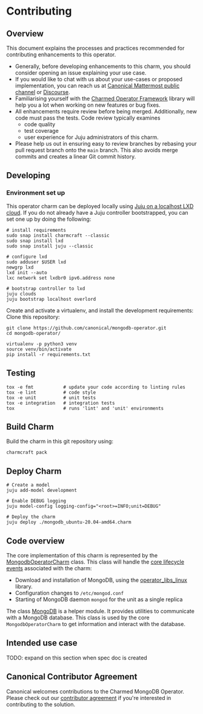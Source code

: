 # Contributing

## Overview

This document explains the processes and practices recommended for contributing enhancements to this operator.

- Generally, before developing enhancements to this charm, you should consider opening an issue explaining your use case.
- If you would like to chat with us about your use-cases or proposed implementation, you can reach us at [Canonical Mattermost public channel](https://chat.charmhub.io/charmhub/channels/charm-dev) or [Discourse](https://discourse.charmhub.io/).
- Familiarising yourself with the [Charmed Operator Framework](https://juju.is/docs/sdk) library will help you a lot when working on new features or bug fixes.
- All enhancements require review before being merged. Additionally, new code must pass the tests. Code review typically examines
    - code quality
    - test coverage
    - user experience for Juju administrators of this charm.
- Please help us out in ensuring easy to review branches by rebasing your pull request branch onto the `main` branch. This also avoids merge commits and creates a linear Git commit history.


## Developing


### Environment set up

This operator charm can be deployed locally using [Juju on a localhost LXD cloud](https://juju.is/docs/olm/lxd). If you do not already have a Juju controller bootstrapped, you can set one up by doing the following:

```
# install requirements 
sudo snap install charmcraft --classic
sudo snap install lxd
sudo snap install juju --classic

# configure lxd
sudo adduser $USER lxd
newgrp lxd
lxd init --auto
lxc network set lxdbr0 ipv6.address none

# bootstrap controller to lxd
juju clouds
juju bootstrap localhost overlord
```

Create and activate a virtualenv, and install the development requirements:
Clone this repository:
```shell
git clone https://github.com/canonical/mongodb-operator.git
cd mongodb-operator/
```

```shell
virtualenv -p python3 venv
source venv/bin/activate
pip install -r requirements.txt
```


## Testing

```shell
tox -e fmt           # update your code according to linting rules
tox -e lint          # code style
tox -e unit          # unit tests
tox -e integration   # integration tests
tox                  # runs 'lint' and 'unit' environments
```


## Build Charm

Build the charm in this git repository using:

```shell
charmcraft pack
```

## Deploy Charm

```shell
# Create a model
juju add-model development

# Enable DEBUG logging
juju model-config logging-config="<root>=INFO;unit=DEBUG"

# Deploy the charm
juju deploy ./mongodb_ubuntu-20.04-amd64.charm
```


## Code overview

The core implementation of this charm is represented by the [MongodbOperatorCharm](./src/charm.py) class. This class will handle the [core lifecycle events](https://juju.is/docs/sdk/events) associated with the charm:
- Download and installation of MongoDB, using the [operator_libs_linux](./lib/charms/operator_libs_linux/v0/) library.
- Configuration changes to `/etc/mongod.conf`
- Starting of MongoDB daemon `mongod` for the unit as a single replica

The class [MongoDB](./src/mongoserver.py) is a helper module. It provides utilities to communicate with a MongoDB database. This class is used by the core `MongodbOperatorCharm` to get information and interact with the database.


## Intended use case

TODO: expand on this section when spec doc is created


## Canonical Contributor Agreement

Canonical welcomes contributions to the Charmed MongoDB Operator. Please check out our [contributor agreement](https://ubuntu.com/legal/contributors) if you're interested in contributing to the solution.
